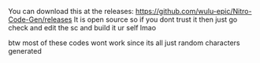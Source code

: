 You can download this at the releases: https://github.com/wulu-epic/Nitro-Code-Gen/releases
It is open source so if you dont trust it then just go check and edit the sc and build it ur self lmao


btw most of these codes wont work since its all just random characters generated
